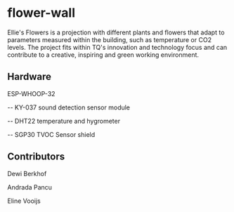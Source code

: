 # flower-wall
Ellie's Flowers is a projection with different plants and flowers that adapt to parameters measured within the building, such as temperature or CO2 levels. The project fits within TQ's innovation and technology focus and can contribute to a creative, inspiring and green working environment.

## Hardware
ESP-WHOOP-32  

-- KY-037 sound detection sensor module  

-- DHT22 temperature and hygrometer  

-- SGP30 TVOC Sensor shield  

## Contributors
Dewi Berkhof  

Andrada Pancu  

Eline Vooijs  



